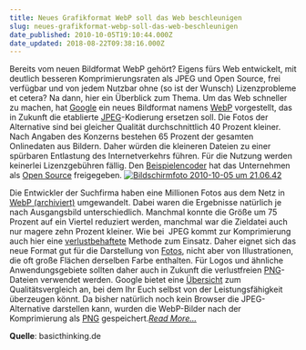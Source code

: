 ```yaml
---
title: Neues Grafikformat WebP soll das Web beschleunigen
slug: neues-grafikformat-webp-soll-das-web-beschleunigen
date_published: 2010-10-05T19:10:44.000Z
date_updated: 2018-08-22T09:38:16.000Z
---
```


Bereits vom neuen Bildformat WebP gehört? Eigens fürs Web entwickelt, mit deutlich besseren Komprimierungsraten als JPEG und Open Source, frei verfügbar und von jedem Nutzbar ohne (so ist der Wunsch) Lizenzprobleme et cetera? Na dann, hier ein Überblick zum Thema. Um das Web schneller zu machen, hat [Google](http://www.basicthinking.de/blog/2010/09/27/frankreich-gericht-verurteilt-google-wegen-ehrverletzender-suchvorschlaege/) ein neues Bildformat namens [WebP](http://blog.chromium.org/2010/09/webp-new-image-format-for-web.html) vorgestellt, das in Zukunft die etablierte [JPEG](http://de.wikipedia.org/wiki/JPEG)-Kodierung  ersetzen soll. Die Fotos der Alternative sind bei gleicher Qualität  durchschnittlich 40 Prozent kleiner. Nach Angaben des Konzerns bestehen  65 Prozent der gesamten Onlinedaten aus Bildern. Daher würden die  kleineren Dateien zu einer spürbaren Entlastung des Internetverkehrs  führen. Für die Nutzung werden keinerlei Lizenzgebühren fällig. Den [Beispielencoder](http://code.google.com/speed/webp/) hat das Unternehmen als [Open Source](http://de.wikipedia.org/wiki/Open_Source) freigegeben.
[![Bildschirmfoto 2010-10-05 um 21.06.42](//picdump.thafaker.de/2010/10/Bildschirmfoto-2010-10-05-um-21.06.42.png)](http://picdump.thafaker.de/2010/10/Bildschirmfoto-2010-10-05-um-21.06.42.png)

Die Entwickler der Suchfirma haben eine Millionen Fotos aus dem Netz in [WebP (archiviert)](http://web.archive.org/web/20101005045745/http://news.cnet.com/8301-30685_3-20018146-264.html) umgewandelt. Dabei waren die Ergebnisse natürlich je nach Ausgangsbild  unterschiedlich. Manchmal konnte die Größe um 75 Prozent auf ein Viertel  reduziert werden, manchmal war die Zieldatei auch nur magere zehn  Prozent kleiner. Wie bei  JPEG kommt zur Komprimierung auch hier eine [verlustbehaftete](http://de.wikipedia.org/wiki/Bildkompression#Verlustbehaftete_Kompression) Methode zum Einsatz. Daher eignet sich das neue Format gut für die Darstellung von [Fotos](http://www.crunchgear.com/2010/09/30/with-webp-google-aims-to-replace-yet-another-elemental-web-format/),  nicht aber von Illustrationen, die oft große Flächen derselben Farbe  enthalten. Für Logos und ähnliche Anwendungsgebiete sollten daher auch  in Zukunft die verlustfreien [PNG](http://de.wikipedia.org/wiki/Portable_Network_Graphics)-Dateien verwendet werden. Google bietet eine [Übersicht](http://code.google.com/speed/webp/gallery.html) zum Qualitätsvergleich an, bei dem Ihr Euch selbst von der  Leistungsfähigkeit überzeugen könnt. Da bisher natürlich noch kein  Browser die JPEG-Alternative darstellen kann, wurden die WebP-Bilder  nach der Komprimierung als [PNG](http://de.wikipedia.org/wiki/Portable_Network_Graphics) gespeichert.[*Read More...*](http://www.basicthinking.de/blog/2010/10/01/google-stellt-neues-grafikformat-vor-webp-soll-der-jpeg-killer-werden/#more-21215)

**Quelle**: basicthinking.de
